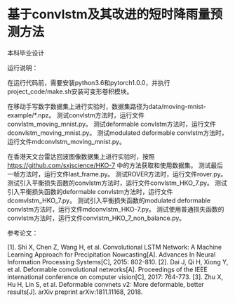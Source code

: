 # 基于convlstm及其改进的短时降雨量预测方法 

本科毕业设计

运行说明：

在运行代码前，需要安装python3.6和pytorch1.0.0，并执行project_code/make.sh安装可变形卷积模块。

在移动手写数字数据集上进行实验时，数据集路径为data/moving-mnist-example/*.npz。
测试convlstm方法时，运行文件convlstm_moving_mnist.py。
测试deformable convlstm方法时，运行文件dconvlstm_moving_mnist.py。
测试modulated deformable convlstm方法时，运行文件mdconvlstm_moving_mnist.py。

在香港天文台雷达回波图像数据集上进行实验时，按照 https://github.com/sxjscience/HKO-7 中的方法获取和使用数据集。
测试最后一帧方法时，运行文件last_frame.py。
测试ROVER方法时，运行文件rover.py。
测试引入平衡损失函数的convlstm方法时，运行文件convlstm_HKO_7.py。
测试引入平衡损失函数的deformable convlstm方法时，运行文件dcomvlstm_HKO_7.py。
测试引入平衡损失函数的modulated deformable convlstm方法时，运行文件mdconvlstm_HKO-7.py。
测试使用普通损失函数的convlstm方法时，运行文件convlstm_HKO_7_non_balance.py。

参考论文：

[1]. Shi X, Chen Z, Wang H, et al. Convolutional LSTM Network: A Machine Learning Approach for Precipitation 
Nowcasting[A]. Advances In Neural Information Processing Systems[C], 2015: 802-810.
[2]. Dai J, Qi H, Xiong Y, et al. Deformable convolutional networks[A]. Proceedings of the IEEE international 
conference on computer vision[C], 2017: 764-773.
[3]. Zhu X, Hu H, Lin S, et al. Deformable convnets v2: More deformable, better results[J]. arXiv preprint 
arXiv:1811.11168, 2018.
